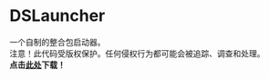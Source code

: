 # DSLauncher
一个自制的整合包启动器。  
注意！此代码受版权保护。任何侵权行为都可能会被追踪、调查和处理。  
**点击[此处](https://github.com/ccjjfdyqlhy/DSLauncher/releases/tag/DSMCv4.0)下载！**  
